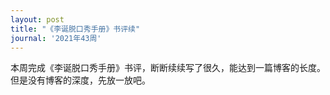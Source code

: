 ```yaml
---
layout: post
title: "《李诞脱口秀手册》书评续"
journal: '2021年43周'
---
```


本周完成《李诞脱口秀手册》书评，断断续续写了很久，能达到一篇博客的长度。但是没有博客的深度，先放一放吧。
